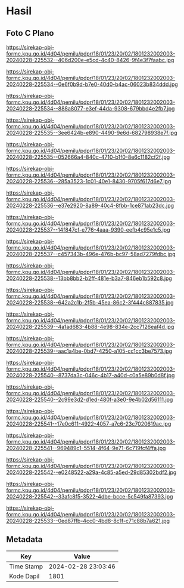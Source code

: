 # Hasil

## Foto C Plano

https://sirekap-obj-formc.kpu.go.id/4d04/pemilu/pdpr/18/01/23/20/02/1801232002003-20240228-225532--406d200e-e5cd-4c40-8426-9f4e3f7faabc.jpg

https://sirekap-obj-formc.kpu.go.id/4d04/pemilu/pdpr/18/01/23/20/02/1801232002003-20240228-225534--0e6f0b9d-b7e0-40d0-b4ac-06023b834ddd.jpg

https://sirekap-obj-formc.kpu.go.id/4d04/pemilu/pdpr/18/01/23/20/02/1801232002003-20240228-225534--888a8077-e3ef-44da-9308-679bbd4e2fb7.jpg

https://sirekap-obj-formc.kpu.go.id/4d04/pemilu/pdpr/18/01/23/20/02/1801232002003-20240228-225535--3ee6424b-e890-4490-9e6d-682798938e7f.jpg

https://sirekap-obj-formc.kpu.go.id/4d04/pemilu/pdpr/18/01/23/20/02/1801232002003-20240228-225535--052666a4-840c-4710-b1f0-8e6c1182cf2f.jpg

https://sirekap-obj-formc.kpu.go.id/4d04/pemilu/pdpr/18/01/23/20/02/1801232002003-20240228-225536--285a3523-1c01-40e1-8430-9705f617d6e7.jpg

https://sirekap-obj-formc.kpu.go.id/4d04/pemilu/pdpr/18/01/23/20/02/1801232002003-20240228-225536--e37e2920-8a89-40c4-8fbb-1ce871ab23dc.jpg

https://sirekap-obj-formc.kpu.go.id/4d04/pemilu/pdpr/18/01/23/20/02/1801232002003-20240228-225537--14f847cf-e776-4aaa-9390-eefb4c95e1c5.jpg

https://sirekap-obj-formc.kpu.go.id/4d04/pemilu/pdpr/18/01/23/20/02/1801232002003-20240228-225537--c457343b-496e-476b-bc97-58ad7279fdbc.jpg

https://sirekap-obj-formc.kpu.go.id/4d04/pemilu/pdpr/18/01/23/20/02/1801232002003-20240228-225538--13bb8bb2-b2ff-481e-b3a7-846eb1b592c8.jpg

https://sirekap-obj-formc.kpu.go.id/4d04/pemilu/pdpr/18/01/23/20/02/1801232002003-20240228-225538--642a2c1b-2f5b-45ea-86c2-3f444c887835.jpg

https://sirekap-obj-formc.kpu.go.id/4d04/pemilu/pdpr/18/01/23/20/02/1801232002003-20240228-225539--4a1ad683-4b88-4e98-834e-2cc7126eaf4d.jpg

https://sirekap-obj-formc.kpu.go.id/4d04/pemilu/pdpr/18/01/23/20/02/1801232002003-20240228-225539--aac1a4be-0bd7-4250-a105-cc1cc3be7573.jpg

https://sirekap-obj-formc.kpu.go.id/4d04/pemilu/pdpr/18/01/23/20/02/1801232002003-20240228-225540--8737da3c-046c-4b17-a40d-c0a5e89b0d8f.jpg

https://sirekap-obj-formc.kpu.go.id/4d04/pemilu/pdpr/18/01/23/20/02/1801232002003-20240228-225540--2c99e3d2-d1ed-480f-a3e0-9e4b02d56111.jpg

https://sirekap-obj-formc.kpu.go.id/4d04/pemilu/pdpr/18/01/23/20/02/1801232002003-20240228-225541--17e0c611-4922-4057-a7c6-23c7020619ac.jpg

https://sirekap-obj-formc.kpu.go.id/4d04/pemilu/pdpr/18/01/23/20/02/1801232002003-20240228-225541--969489c1-5514-4f64-9e71-6c719fcf4ffa.jpg

https://sirekap-obj-formc.kpu.go.id/4d04/pemilu/pdpr/18/01/23/20/02/1801232002003-20240228-225542--e0248522-a29a-4c85-a5ed-29d85302bdf2.jpg

https://sirekap-obj-formc.kpu.go.id/4d04/pemilu/pdpr/18/01/23/20/02/1801232002003-20240228-225542--33afc8f5-3522-4dbe-bcce-5c549fa87393.jpg

https://sirekap-obj-formc.kpu.go.id/4d04/pemilu/pdpr/18/01/23/20/02/1801232002003-20240228-225533--0ed87ffb-4cc0-4bd8-8c1f-c71c88b7a621.jpg


## Metadata

| Key        | Value               |
| ---------- | ------------------- |
| Time Stamp | 2024-02-28 23:03:46 |
| Kode Dapil | 1801                |



